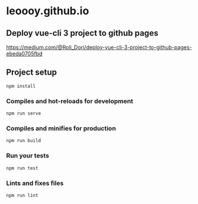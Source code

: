 # leoooy.github.io

## Deploy vue-cli 3 project to github pages
https://medium.com/@Roli_Dori/deploy-vue-cli-3-project-to-github-pages-ebeda0705fbd
## Project setup
```
npm install
```

### Compiles and hot-reloads for development
```
npm run serve
```

### Compiles and minifies for production
```
npm run build
```

### Run your tests
```
npm run test
```

### Lints and fixes files
```
npm run lint
```
